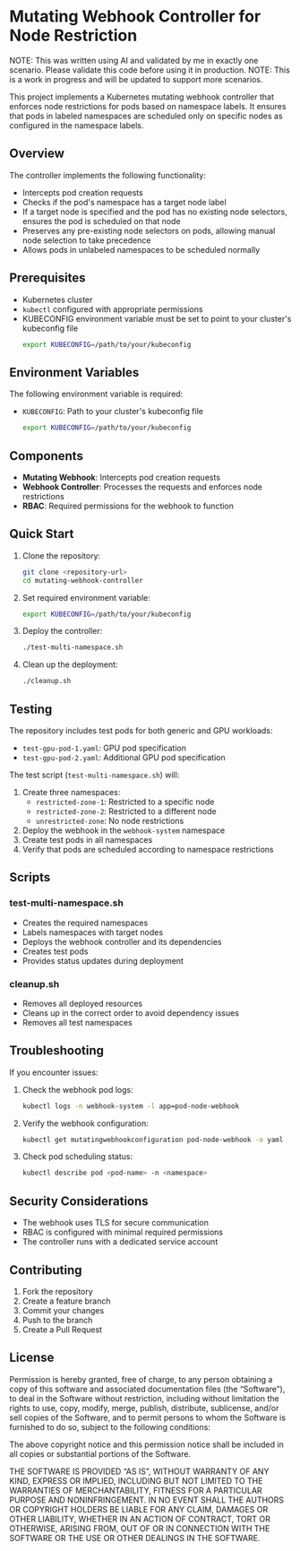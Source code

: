 # Mutating Webhook Controller for Node Restriction


NOTE: This was written using AI and validated by me in exactly one scenario. Please validate this code before using it in production.
NOTE: This is a work in progress and will be updated to support more scenarios.

This project implements a Kubernetes mutating webhook controller that enforces node restrictions for pods based on namespace labels. It ensures that pods in labeled namespaces are scheduled only on specific nodes as configured in the namespace labels.

## Overview

The controller implements the following functionality:
- Intercepts pod creation requests
- Checks if the pod's namespace has a target node label
- If a target node is specified and the pod has no existing node selectors, ensures the pod is scheduled on that node
- Preserves any pre-existing node selectors on pods, allowing manual node selection to take precedence
- Allows pods in unlabeled namespaces to be scheduled normally

## Prerequisites

- Kubernetes cluster
- `kubectl` configured with appropriate permissions
- KUBECONFIG environment variable must be set to point to your cluster's kubeconfig file
  ```bash
  export KUBECONFIG=/path/to/your/kubeconfig
  ```

## Environment Variables

The following environment variable is required:

- `KUBECONFIG`: Path to your cluster's kubeconfig file
  ```bash
  export KUBECONFIG=/path/to/your/kubeconfig
  ```

## Components

- **Mutating Webhook**: Intercepts pod creation requests
- **Webhook Controller**: Processes the requests and enforces node restrictions
- **RBAC**: Required permissions for the webhook to function

## Quick Start

1. Clone the repository:
   ```bash
   git clone <repository-url>
   cd mutating-webhook-controller
   ```

2. Set required environment variable:
   ```bash
   export KUBECONFIG=/path/to/your/kubeconfig
   ```

3. Deploy the controller:
   ```bash
   ./test-multi-namespace.sh
   ```

4. Clean up the deployment:
   ```bash
   ./cleanup.sh
   ```

## Testing

The repository includes test pods for both generic and GPU workloads:
- `test-gpu-pod-1.yaml`: GPU pod specification
- `test-gpu-pod-2.yaml`: Additional GPU pod specification

The test script (`test-multi-namespace.sh`) will:
1. Create three namespaces:
   - `restricted-zone-1`: Restricted to a specific node
   - `restricted-zone-2`: Restricted to a different node
   - `unrestricted-zone`: No node restrictions
2. Deploy the webhook in the `webhook-system` namespace
3. Create test pods in all namespaces
4. Verify that pods are scheduled according to namespace restrictions

## Scripts

### test-multi-namespace.sh
- Creates the required namespaces
- Labels namespaces with target nodes
- Deploys the webhook controller and its dependencies
- Creates test pods
- Provides status updates during deployment

### cleanup.sh
- Removes all deployed resources
- Cleans up in the correct order to avoid dependency issues
- Removes all test namespaces

## Troubleshooting

If you encounter issues:

1. Check the webhook pod logs:
   ```bash
   kubectl logs -n webhook-system -l app=pod-node-webhook
   ```

2. Verify the webhook configuration:
   ```bash
   kubectl get mutatingwebhookconfiguration pod-node-webhook -o yaml
   ```

3. Check pod scheduling status:
   ```bash
   kubectl describe pod <pod-name> -n <namespace>
   ```

## Security Considerations

- The webhook uses TLS for secure communication
- RBAC is configured with minimal required permissions
- The controller runs with a dedicated service account

## Contributing

1. Fork the repository
2. Create a feature branch
3. Commit your changes
4. Push to the branch
5. Create a Pull Request

## License

Permission is hereby granted, free of charge, to any person obtaining a copy of this software and associated documentation files (the “Software”), to deal in the Software without restriction, including without limitation the rights to use, copy, modify, merge, publish, distribute, sublicense, and/or sell copies of the Software, and to permit persons to whom the Software is furnished to do so, subject to the following conditions:

The above copyright notice and this permission notice shall be included in all copies or substantial portions of the Software.

THE SOFTWARE IS PROVIDED “AS IS”, WITHOUT WARRANTY OF ANY KIND, EXPRESS OR IMPLIED, INCLUDING BUT NOT LIMITED TO THE WARRANTIES OF MERCHANTABILITY, FITNESS FOR A PARTICULAR PURPOSE AND NONINFRINGEMENT. IN NO EVENT SHALL THE AUTHORS OR COPYRIGHT HOLDERS BE LIABLE FOR ANY CLAIM, DAMAGES OR OTHER LIABILITY, WHETHER IN AN ACTION OF CONTRACT, TORT OR OTHERWISE, ARISING FROM, OUT OF OR IN CONNECTION WITH THE SOFTWARE OR THE USE OR OTHER DEALINGS IN THE SOFTWARE.
